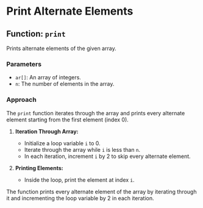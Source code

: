 # Print Alternate Elements

## Function: `print`

Prints alternate elements of the given array.

### Parameters

- `ar[]`: An array of integers.
- `n`: The number of elements in the array.

### Approach

The `print` function iterates through the array and prints every alternate element starting from the first element (index 0).

1. **Iteration Through Array:**
   - Initialize a loop variable `i` to 0.
   - Iterate through the array while `i` is less than `n`.
   - In each iteration, increment `i` by 2 to skip every alternate element.

2. **Printing Elements:**
   - Inside the loop, print the element at index `i`.

The function prints every alternate element of the array by iterating through it and incrementing the loop variable by 2 in each iteration.
